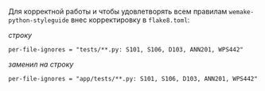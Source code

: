 Для корректной работы и чтобы удовлетворять всем правилам `wemake-python-styleguide`
внес корректировку в `flake8.toml`:

*строку*

``per-file-ignores = "tests/**.py: S101, S106, D103, ANN201, WPS442"``

*заменил на строку*

``per-file-ignores = "app/tests/**.py: S101, S106, D103, ANN201, WPS442"``
